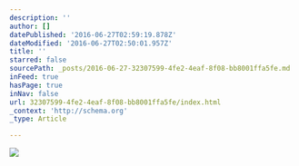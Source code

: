 ```yaml
---
description: ''
author: []
datePublished: '2016-06-27T02:59:19.878Z'
dateModified: '2016-06-27T02:50:01.957Z'
title: ''
starred: false
sourcePath: _posts/2016-06-27-32307599-4fe2-4eaf-8f08-bb8001ffa5fe.md
inFeed: true
hasPage: true
inNav: false
url: 32307599-4fe2-4eaf-8f08-bb8001ffa5fe/index.html
_context: 'http://schema.org'
_type: Article

---
```

![](https://the-grid-user-content.s3-us-west-2.amazonaws.com/83652f04-48fb-4057-9de4-0876c80366fc.png)